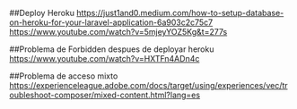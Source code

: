 ##Deploy Heroku
https://just1and0.medium.com/how-to-setup-database-on-heroku-for-your-laravel-application-6a903c2c75c7
https://www.youtube.com/watch?v=5mjeyYOZ5Kg&t=277s

##Problema de Forbidden despues de deployar heroku
https://www.youtube.com/watch?v=HXTFn4ADn4c

##Problema de acceso mixto
https://experienceleague.adobe.com/docs/target/using/experiences/vec/troubleshoot-composer/mixed-content.html?lang=es
